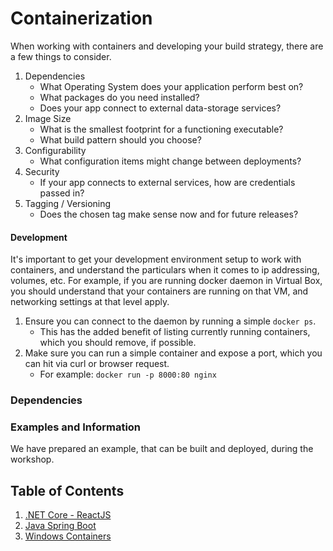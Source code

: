 # Containerization

When working with containers and developing your build strategy, there are a few things to consider. 

1. Dependencies
    - What Operating System does your application perform best on?
    - What packages do you need installed?
    - Does your app connect to external data-storage services?
2. Image Size
    - What is the smallest footprint for a functioning executable?
    - What build pattern should you choose?
3. Configurability
    - What configuration items might change between deployments?
4. Security
    - If your app connects to external services, how are credentials passed in?
5. Tagging / Versioning
    - Does the chosen tag make sense now and for future releases?

#### Development

It's important to get your development environment setup to work with containers, and understand the particulars when it comes to ip addressing, volumes, etc. For example, if you are running docker daemon in Virtual Box, you should understand that your containers are running on that VM, and networking settings at that level apply.

1. Ensure you can connect to the daemon by running a simple `docker ps`.
   - This has the added benefit of listing currently running containers, which you should remove, if possible.
2. Make sure you can run a simple container and expose a port, which you can hit via curl or browser request.
   - For example: `docker run -p 8000:80 nginx`


### Dependencies




### Examples and Information

We have prepared an example, that can be built and deployed, during the workshop.

## Table of Contents
1. [.NET Core - ReactJS](01_netcore_react.md)
2. [Java Spring Boot](02_java_spring.md)
3. [Windows Containers](03_windows.md)